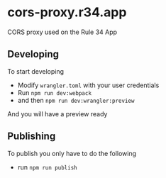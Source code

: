 # cors-proxy.r34.app

CORS proxy used on the Rule 34 App

## Developing

To start developing

- Modify `wrangler.toml` with your user credentials
- Run `npm run dev:webpack`
- and then `npm run dev:wrangler:preview`

And you will have a preview ready

## Publishing

To publish you only have to do the following

- run `npm run publish`
